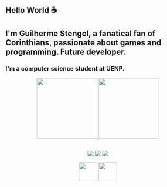 ## Hello World ☕
## I'm Guilherme Stengel, a fanatical fan of Corinthians, passionate about games and programming. Future developer.
### I'm a computer science student at UENP.

<div align="center">
  <a href="https://github.com/guihsteengel">
  <img height="165em" src="https://github-readme-stats.vercel.app/api?username=guihsteengel&show_icons=true&theme=dark&include_all_commits=true&count_private=true"/>
  <img height="165em" src="https://github-readme-stats.vercel.app/api/top-langs/?username=guihsteengel&layout=compact&langs_count=7&theme=dark"/>
</div>

##

<div align="center"> 
  <a href="https://instagram.com/guiihstengel" target="_blank"><img src="https://img.shields.io/badge/-Instagram-%23E4405F?style=for-the-badge&logo=instagram&logoColor=white" target="_blank"></a>
  <a href="https://www.linkedin.com/in/guilherme-stengel-040306237/" target="_blank"><img src="https://img.shields.io/badge/-LinkedIn-%230077B5?style=for-the-badge&logo=linkedin&logoColor=white" target="_blank"></a> 
  <a href="Discord" alt="Stengel#6380">
    <img src="https://img.shields.io/badge/-Discord-6610F2?style=for-the-badge&logo=Discord&logoColor=FFFFFF&link=Stengel#6380"/>
  </a>
  </p>
  <img src="https://storage.googleapis.com/hcode.com.br/courses/65/logo_svg5fd776bc276da.svg" width="50px">
  <img src="https://www.tshirtgeek.com.br/wp-content/uploads/2021/03/com001.jpg" width="50px">
  </p>
</div>
